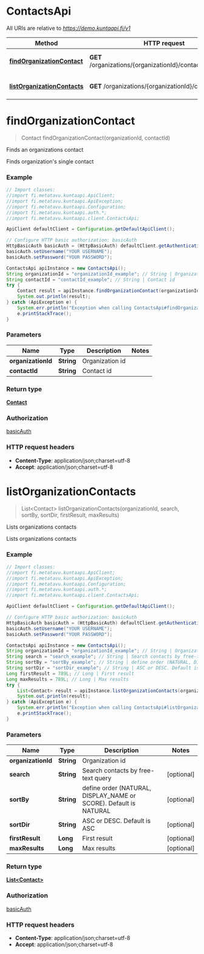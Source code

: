 # ContactsApi

All URIs are relative to *https://demo.kuntaapi.fi/v1*

Method | HTTP request | Description
------------- | ------------- | -------------
[**findOrganizationContact**](ContactsApi.md#findOrganizationContact) | **GET** /organizations/{organizationId}/contacts/{contactId} | Finds an organizations contact
[**listOrganizationContacts**](ContactsApi.md#listOrganizationContacts) | **GET** /organizations/{organizationId}/contacts | Lists organizations contacts


<a name="findOrganizationContact"></a>
# **findOrganizationContact**
> Contact findOrganizationContact(organizationId, contactId)

Finds an organizations contact

Finds organization&#39;s single contact 

### Example
```java
// Import classes:
//import fi.metatavu.kuntaapi.ApiClient;
//import fi.metatavu.kuntaapi.ApiException;
//import fi.metatavu.kuntaapi.Configuration;
//import fi.metatavu.kuntaapi.auth.*;
//import fi.metatavu.kuntaapi.client.ContactsApi;

ApiClient defaultClient = Configuration.getDefaultApiClient();

// Configure HTTP basic authorization: basicAuth
HttpBasicAuth basicAuth = (HttpBasicAuth) defaultClient.getAuthentication("basicAuth");
basicAuth.setUsername("YOUR USERNAME");
basicAuth.setPassword("YOUR PASSWORD");

ContactsApi apiInstance = new ContactsApi();
String organizationId = "organizationId_example"; // String | Organization id
String contactId = "contactId_example"; // String | Contact id
try {
    Contact result = apiInstance.findOrganizationContact(organizationId, contactId);
    System.out.println(result);
} catch (ApiException e) {
    System.err.println("Exception when calling ContactsApi#findOrganizationContact");
    e.printStackTrace();
}
```

### Parameters

Name | Type | Description  | Notes
------------- | ------------- | ------------- | -------------
 **organizationId** | **String**| Organization id |
 **contactId** | **String**| Contact id |

### Return type

[**Contact**](Contact.md)

### Authorization

[basicAuth](../README.md#basicAuth)

### HTTP request headers

 - **Content-Type**: application/json;charset=utf-8
 - **Accept**: application/json;charset=utf-8

<a name="listOrganizationContacts"></a>
# **listOrganizationContacts**
> List&lt;Contact&gt; listOrganizationContacts(organizationId, search, sortBy, sortDir, firstResult, maxResults)

Lists organizations contacts

Lists organizations contacts 

### Example
```java
// Import classes:
//import fi.metatavu.kuntaapi.ApiClient;
//import fi.metatavu.kuntaapi.ApiException;
//import fi.metatavu.kuntaapi.Configuration;
//import fi.metatavu.kuntaapi.auth.*;
//import fi.metatavu.kuntaapi.client.ContactsApi;

ApiClient defaultClient = Configuration.getDefaultApiClient();

// Configure HTTP basic authorization: basicAuth
HttpBasicAuth basicAuth = (HttpBasicAuth) defaultClient.getAuthentication("basicAuth");
basicAuth.setUsername("YOUR USERNAME");
basicAuth.setPassword("YOUR PASSWORD");

ContactsApi apiInstance = new ContactsApi();
String organizationId = "organizationId_example"; // String | Organization id
String search = "search_example"; // String | Search contacts by free-text query
String sortBy = "sortBy_example"; // String | define order (NATURAL, DISPLAY_NAME or SCORE). Default is NATURAL
String sortDir = "sortDir_example"; // String | ASC or DESC. Default is ASC
Long firstResult = 789L; // Long | First result
Long maxResults = 789L; // Long | Max results
try {
    List<Contact> result = apiInstance.listOrganizationContacts(organizationId, search, sortBy, sortDir, firstResult, maxResults);
    System.out.println(result);
} catch (ApiException e) {
    System.err.println("Exception when calling ContactsApi#listOrganizationContacts");
    e.printStackTrace();
}
```

### Parameters

Name | Type | Description  | Notes
------------- | ------------- | ------------- | -------------
 **organizationId** | **String**| Organization id |
 **search** | **String**| Search contacts by free-text query | [optional]
 **sortBy** | **String**| define order (NATURAL, DISPLAY_NAME or SCORE). Default is NATURAL | [optional]
 **sortDir** | **String**| ASC or DESC. Default is ASC | [optional]
 **firstResult** | **Long**| First result | [optional]
 **maxResults** | **Long**| Max results | [optional]

### Return type

[**List&lt;Contact&gt;**](Contact.md)

### Authorization

[basicAuth](../README.md#basicAuth)

### HTTP request headers

 - **Content-Type**: application/json;charset=utf-8
 - **Accept**: application/json;charset=utf-8

